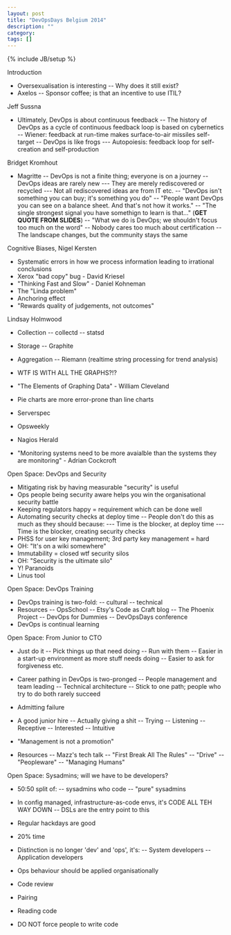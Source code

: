 ```yaml
---
layout: post
title: "DevOpsDays Belgium 2014"
description: ""
category:
tags: []
---
```

{% include JB/setup %}

Introduction

- Oversexualisation is interesting
-- Why does it still exist?
- Axelos
-- Sponsor coffee; is that an incentive to use ITIL?

Jeff Sussna

- Ultimately, DevOps is about continuous feedback
-- The history of DevOps as a cycle of continuous feedback loop is based on cybernetics
-- Wiener: feedback at run-time makes surface-to-air missiles self-target
-- DevOps is like frogs
--- Autopoiesis: feedback loop for self-creation and self-production

Bridget Kromhout

- Magritte
-- DevOps is not a finite thing; everyone is on a journey
-- DevOps ideas are rarely new
--- They are merely rediscovered or recycled
--- Not all rediscovered ideas are from IT etc.
-- "DevOps isn't something you can buy; it's something you do"
-- "People want DevOps you can see on a balance sheet. And that's not how it works."
-- "The single strongest signal you have somethign to learn is that..." (**GET QUOTE FROM SLIDES**)
-- "What we do is DevOps; we shouldn't focus too much on the word"
-- Nobody cares too much about certification
-- The landscape changes, but the community stays the same

Cognitive Biases, Nigel Kersten

- Systematic errors in how we process information leading to irrational conclusions
- Xerox "bad copy" bug - David Kriesel
- "Thinking Fast and Slow" - Daniel Kohneman
- The "Linda problem"
- Anchoring effect
- "Rewards quality of judgements, not outcomes"

Lindsay Holmwood

- Collection
-- collectd
-- statsd
- Storage
-- Graphite
- Aggregation
-- Riemann (realtime string processing for trend analysis)

- WTF IS WITH ALL THE GRAPHS?!?
- "The Elements of Graphing Data" - William Cleveland
- Pie charts are more error-prone than line charts

- Serverspec
- Opsweekly
- Nagios Herald

- "Monitoring systems need to be more avaialble than the systems they are
  monitoring" - Adrian Cockcroft

Open Space: DevOps and Security

- Mitigating risk by having measurable "security" is useful
- Ops people being security aware helps you win the organisational security battle
- Keeping regulators happy = requirement which can be done well
- Automating security checks at deploy time
-- People don't do this as much as they should because:
--- Time is the blocker, at deploy time
--- Time is the blocker, creating security checks
- PHSS for user key management; 3rd party key management = hard
- OH: "It's on a wiki somewhere"
- Immutability = closed wtf security silos
- OH: "Security is the ultimate silo"
- Y! Paranoids
- Linus tool

Open Space: DevOps Training

- DevOps training is two-fold:
-- cultural
-- technical
- Resources
-- OpsSchool
-- Etsy's Code as Craft blog
-- The Phoenix Project
-- DevOps for Dummies
-- DevOpsDays conference
- DevOps is continual learning

Open Space: From Junior to CTO

- Just do it
-- Pick things up that need doing
-- Run with them
-- Easier in a start-up environment as more stuff needs doing
-- Easier to ask for forgiveness etc.

- Career pathing in DevOps is two-pronged
-- People management and team leading
-- Technical architecture
-- Stick to one path; people who try to do both rarely succeed

- Admitting failure

- A good junior hire
-- Actually giving a shit
-- Trying
-- Listening
-- Receptive
-- Interested
-- Intuitive

- "Management is not a promotion"

- Resources
-- Mazz's tech talk
-- "First Break All The Rules"
-- "Drive"
-- "Peopleware"
-- "Managing Humans"

Open Space: Sysadmins; will we have to be developers?

- 50:50 split of:
-- sysadmins who code
-- "pure" sysadmins

- In config managed, infrastructure-as-code envs, it's CODE ALL TEH WAY DOWN
-- DSLs are the entry point to this

- Regular hackdays are good
- 20% time

- Distinction is no longer 'dev' and 'ops', it's:
-- System developers
-- Application developers
- Ops behaviour should be applied organisationally

- Code review
- Pairing
- Reading code

- DO NOT force people to write code
